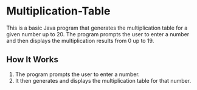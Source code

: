 # Multiplication-Table

This is a basic Java program that generates the multiplication table for a given number up to 20. The program prompts the user to enter a number and then displays the multiplication results from 0 up to 19.

## How It Works
1. The program prompts the user to enter a number.
2. It then generates and displays the multiplication table for that number.
